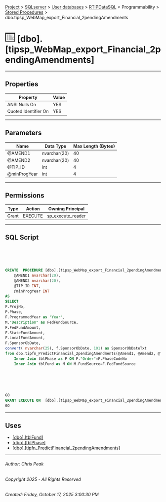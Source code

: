 #### 

[Project](../../../../../index.md) > [SQLserver](../../../../index.md) > [User databases](../../../index.md) > [RTIPDataSQL](../../index.md) > Programmability > [Stored Procedures](Stored_Procedures.md) > dbo.tipsp_WebMap_export_Financial_2pendingAmendments

# ![Stored Procedures](../../../../../Images/StoredProcedure32.png) [dbo].[tipsp_WebMap_export_Financial_2pendingAmendments]

---

## <a name="#properties"></a>Properties

| Property | Value |
|---|---|
| ANSI Nulls On | YES |
| Quoted Identifier On | YES |


---

## <a name="#parameters"></a>Parameters

| Name | Data Type | Max Length (Bytes) |
|---|---|---|
| @AMEND1 | nvarchar(20) | 40 |
| @AMEND2 | nvarchar(20) | 40 |
| @TIP_ID | int | 4 |
| @minProgYear | int | 4 |


---

## <a name="#permissions"></a>Permissions

| Type | Action | Owning Principal |
|---|---|---|
| Grant | EXECUTE | sp_execute_reader |


---

## <a name="#sqlscript"></a>SQL Script

```sql




CREATE  PROCEDURE [dbo].[tipsp_WebMap_export_Financial_2pendingAmendments]
	@AMEND1 nvarchar(20),
	@AMEND2 nvarchar(20),
	@TIP_ID INT,
	@minProgYear INT
AS
SELECT
F.ProjNo, 
P.Phase, 
F.ProgrammedYear as "Year", 
M."Description" as FedFundSource, 
F.FedFundAmount, 
F.StateFundAmount, 
F.LocalFundAmount, 
F.SponsorObDate,
convert( nvarchar(25), f.SponsorObDate, 101) as SponsorObDateTxt
from dbo.tipfn_PredictFinancial_2pendingAmendments(@Amend1, @Amend2, @TIP_ID, @minProgYear) as F
	Inner Join tblPhase as P ON P."Order"=F.PhaseCodeNo
	Inner Join tblFund as M ON M.FundSource=F.FedFundSource





GO
GRANT EXECUTE ON  [dbo].[tipsp_WebMap_export_Financial_2pendingAmendments] TO [sp_execute_reader]
GO

```


---

## <a name="#uses"></a>Uses

* [[dbo].[tblFund]](../../Tables/dbo_tblFund.md)
* [[dbo].[tblPhase]](../../Tables/dbo_tblPhase.md)
* [[dbo].[tipfn_PredictFinancial_2pendingAmendments]](../Functions/Table-valued_Functions/dbo_tipfn_PredictFinancial_2pendingAmendments.md)


---

###### Author:  Chris Peak

###### Copyright 2025 - All Rights Reserved

###### Created: Friday, October 17, 2025 3:00:30 PM

